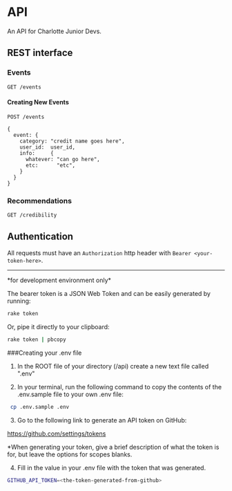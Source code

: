 # API

An API for Charlotte Junior Devs.

## REST interface

### Events

```
GET /events
```

#### Creating New Events
```
POST /events

{
  event: {
    category: "credit name goes here",
    user_id:  user_id,
    info:     {
      whatever: "can go here",
      etc:      "etc",
    }
  }
}

```

### Recommendations

```
GET /credibility
```

## Authentication
All requests must have an `Authorization` http header with `Bearer <your-token-here>`.


<hr>
*for development environment only*

The bearer token is a JSON Web Token and can be easily generated by running:
```sh
rake token
```

Or, pipe it directly to your clipboard:

```sh
rake token | pbcopy
```

###Creating your .env file

1. In the ROOT file of your directory (/api) create a new text file called ".env"

2. In your terminal, run the following command to copy the contents of the .env.sample file to your own .env file:
```sh
 cp .env.sample .env
 ```

3. Go to the following link to generate an API token on GitHub:

https://github.com/settings/tokens

*When generating your token, give a brief description of what the token is for, but leave the options for scopes blanks.

4. Fill in the value in your .env file with the token that was generated.
```sh 
GITHUB_API_TOKEN=<the-token-generated-from-github>
```


